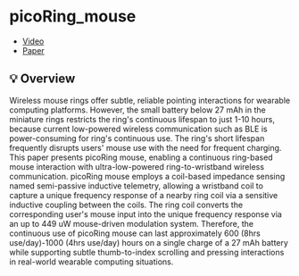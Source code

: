 # picoRing_mouse

- [Video](https://youtu.be/7RazVNMx0Ms)
- [Paper](https://arxiv.org/abs/2504.03253)

## 💡 Overview

Wireless mouse rings offer subtle, reliable pointing interactions for wearable computing platforms. However, the small battery below 27 mAh in the miniature rings restricts the ring's continuous lifespan to just 1-10 hours, because current low-powered wireless communication such as BLE is power-consuming for ring's continuous use. The ring's short lifespan frequently disrupts users' mouse use with the need for frequent charging. This paper presents picoRing mouse, enabling a continuous ring-based mouse interaction with ultra-low-powered ring-to-wristband wireless communication. picoRing mouse employs a coil-based impedance sensing named semi-passive inductive telemetry, allowing a wristband coil to capture a unique frequency response of a nearby ring coil via a sensitive inductive coupling between the coils. The ring coil converts the corresponding user's mouse input into the unique frequency response via an up to 449 uW mouse-driven modulation system. Therefore, the continuous use of picoRing mouse can last approximately 600 (8hrs use/day)-1000 (4hrs use/day) hours on a single charge of a 27 mAh battery while supporting subtle thumb-to-index scrolling and pressing interactions in real-world wearable computing situations.

